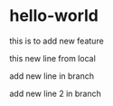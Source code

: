 # hello-world
this is to add new feature

this new line from local

add new line in branch

add new line 2 in branch
